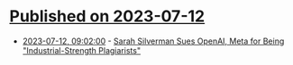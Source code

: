 # [Published on 2023-07-12](index.md)

* [2023-07-12, 09:02:00](https://soylentnews.org/article.pl?sid=23/07/11/1716247&from=rss) - [Sarah Silverman Sues OpenAI, Meta for Being \"Industrial-Strength Plagiarists\"](https://soylentnews.org/article.pl?sid=23/07/11/1716247&from=rss)
